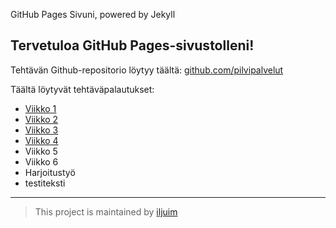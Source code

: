 GitHub Pages Sivuni, powered by Jekyll
## Tervetuloa GitHub Pages-sivustolleni!

Tehtävän Github-repositorio löytyy täältä: [github.com/pilvipalvelut](https://github.com/iljuim/pilvipalvelut)

Täältä löytyvät tehtäväpalautukset:
- [Viikko 1](./vko1/index.html)
- [Viikko 2](./vko2/viikko2.md)
- [Viikko 3](./vko3/index.html)
- [Viikko 4](./vko4/index.html)
- Viikko 5
- Viikko 6
- Harjoitustyö
- testiteksti

---


> This project is maintained by [iljuim](https://github.com/iljuim)
>